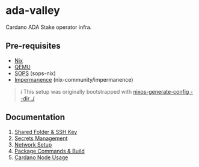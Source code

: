 # ada-valley
Cardano ADA Stake operator infra.

## Pre-requisites

- [Nix](https://nixos.org/learn/)
- [QEMU](https://www.qemu.org/documentation/)
- [SOPS](https://getsops.io/docs/) (sops-nix)
- [Impermanence](https://github.com/nix-community/impermanence) (nix-community/impermanence)

> ℹ️ This setup was originally bootstrapped with
> [nixos-generate-config --dir ./](https://nix.dev/tutorials/nixos/nixos-configuration-on-vm.html)

## Documentation

1. [Shared Folder & SSH Key](docs/setup.md)
2. [Secrets Management](docs/setup.md#accessing-secrets)
3. [Network Setup](docs/network.md)
4. [Package Commands & Build](docs/package.md)
5. [Cardano Node Usage](docs/node.md)
